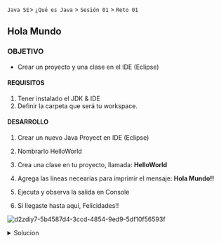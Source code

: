  

`Java SE`> `¿Qué es Java` > `Sesión 01` > `Reto 01`	

## Hola Mundo 

### OBJETIVO 

- Crear un proyecto y una clase en el IDE (Eclipse)

#### REQUISITOS 

1. Tener instalado el JDK & IDE
2. Definir la carpeta que será tu workspace.


#### DESARROLLO

1. Crear un nuevo Java Proyect en IDE (Eclipse)
2. Nombrarlo HelloWorld
3. Crea una clase en tu proyecto, llamada: <b>HelloWorld</b>
4. Agrega las líneas necearias para imprimir el mensaje: <b>Hola Mundo!!</b>
5. Ejecuta y observa la salida en Console

3. Si llegaste hasta aquí, Felicidades!!

![d2zdiy7-5b4587d4-3ccd-4854-9ed9-5df10f56593f](https://user-images.githubusercontent.com/56565204/66867202-6ad8c200-ef60-11e9-9f73-c434bd3f8eef.png)

<details>
	<summary>Solucion</summary>
	<p> 1. Crear un nuevo JavaProyect en Eclipse </p>
	<p> 2. Asignarle el nombre HelloWorld </p>
	<p> 3. Crear una clase, asignarle el nombre HelloWorld </p>
	<p> 4. Ejecutar Proyecto </p>
</details> 
